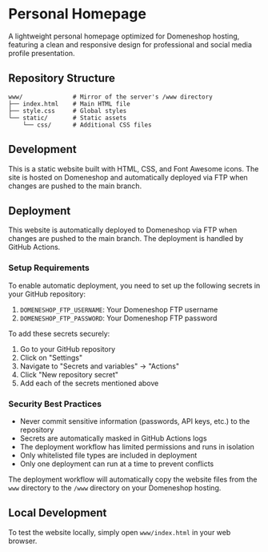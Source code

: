 # Personal Homepage

A lightweight personal homepage optimized for Domeneshop hosting, featuring a clean and responsive design for professional and social media profile presentation.

## Repository Structure

```
www/              # Mirror of the server's /www directory
├── index.html    # Main HTML file
├── style.css     # Global styles
└── static/       # Static assets
    └── css/      # Additional CSS files
```

## Development

This is a static website built with HTML, CSS, and Font Awesome icons. The site is hosted on Domeneshop and automatically deployed via FTP when changes are pushed to the main branch.

## Deployment

This website is automatically deployed to Domeneshop via FTP when changes are pushed to the main branch. The deployment is handled by GitHub Actions.

### Setup Requirements

To enable automatic deployment, you need to set up the following secrets in your GitHub repository:

1. `DOMENESHOP_FTP_USERNAME`: Your Domeneshop FTP username
2. `DOMENESHOP_FTP_PASSWORD`: Your Domeneshop FTP password

To add these secrets securely:
1. Go to your GitHub repository
2. Click on "Settings"
3. Navigate to "Secrets and variables" → "Actions"
4. Click "New repository secret"
5. Add each of the secrets mentioned above

### Security Best Practices

- Never commit sensitive information (passwords, API keys, etc.) to the repository
- Secrets are automatically masked in GitHub Actions logs
- The deployment workflow has limited permissions and runs in isolation
- Only whitelisted file types are included in deployment
- Only one deployment can run at a time to prevent conflicts

The deployment workflow will automatically copy the website files from the `www` directory to the `/www` directory on your Domeneshop hosting.

## Local Development

To test the website locally, simply open `www/index.html` in your web browser.